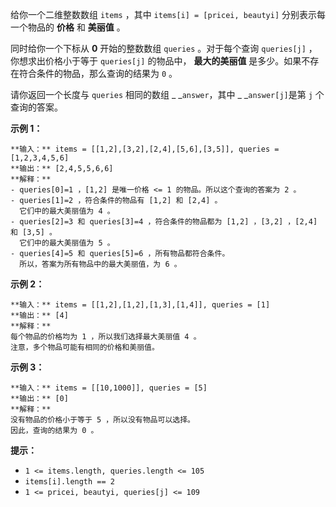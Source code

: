 给你一个二维整数数组 `items` ，其中 `items[i] = [pricei, beautyi]` 分别表示每一个物品的 **价格**  和
**美丽值**  。

同时给你一个下标从 **0**  开始的整数数组 `queries` 。对于每个查询 `queries[j]` ，你想求出价格小于等于
`queries[j]` 的物品中， **最大的美丽值**  是多少。如果不存在符合条件的物品，那么查询的结果为 `0` 。

请你返回一个长度与 `queries` 相同的数组 _ _`answer`，其中 _ _`answer[j]`是第 `j` 个查询的答案。



**示例 1：**

    
    
    **输入：** items = [[1,2],[3,2],[2,4],[5,6],[3,5]], queries = [1,2,3,4,5,6]
    **输出：** [2,4,5,5,6,6]
    **解释：**
    - queries[0]=1 ，[1,2] 是唯一价格 <= 1 的物品。所以这个查询的答案为 2 。
    - queries[1]=2 ，符合条件的物品有 [1,2] 和 [2,4] 。
      它们中的最大美丽值为 4 。
    - queries[2]=3 和 queries[3]=4 ，符合条件的物品都为 [1,2] ，[3,2] ，[2,4] 和 [3,5] 。
      它们中的最大美丽值为 5 。
    - queries[4]=5 和 queries[5]=6 ，所有物品都符合条件。
      所以，答案为所有物品中的最大美丽值，为 6 。
    

**示例 2：**

    
    
    **输入：** items = [[1,2],[1,2],[1,3],[1,4]], queries = [1]
    **输出：** [4]
    **解释：**
    每个物品的价格均为 1 ，所以我们选择最大美丽值 4 。
    注意，多个物品可能有相同的价格和美丽值。
    

**示例 3：**

    
    
    **输入：** items = [[10,1000]], queries = [5]
    **输出：** [0]
    **解释：**
    没有物品的价格小于等于 5 ，所以没有物品可以选择。
    因此，查询的结果为 0 。
    



**提示：**

  * `1 <= items.length, queries.length <= 105`
  * `items[i].length == 2`
  * `1 <= pricei, beautyi, queries[j] <= 109`

